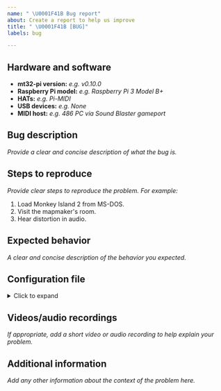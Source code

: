 ```yaml
---
name: " \U0001F41B Bug report"
about: Create a report to help us improve
title: " \U0001F41B [BUG]"
labels: bug

---
```


<!--

                                          >>> 🛑 STOP! 🛑 <<<

Do you need help with mt32-pi?
If so, please DO NOT OPEN AN ISSUE HERE.

Issues are for reproducible bug reports and feature requests.
Requests for support and "how-to" questions may be closed without notice.

If you have a question:
- Read the FAQ: https://github.com/dwhinham/mt32-pi/wiki/FAQ
- Read the wiki pages: https://github.com/dwhinham/mt32-pi/wiki
- If you can't find an answer, open a new Q&A topic in the Discussions area:
  https://github.com/dwhinham/mt32-pi/discussions/categories/q-a
-->

## Hardware and software

- **mt32-pi version:** _e.g. v0.10.0_
- **Raspberry Pi model:** _e.g. Raspberry Pi 3 Model B+_
- **HATs:** _e.g. Pi-MIDI_
- **USB devices:** _e.g. None_
- **MIDI host:** _e.g. 486 PC via Sound Blaster gameport_

## Bug description

_Provide a clear and concise description of what the bug is._

## Steps to reproduce

_Provide clear steps to reproduce the problem. For example:_

1. Load Monkey Island 2 from MS-DOS.
2. Visit the mapmaker's room.
3. Hear distortion in audio.

## Expected behavior

_A clear and concise description of the behavior you expected._

## Configuration file

<details>
<summary>Click to expand</summary>

```ini
Paste the contents of your mt32-pi.cfg here.
```
</details>

## Videos/audio recordings

_If appropriate, add a short video or audio recording to help explain your problem._

## Additional information

_Add any other information about the context of the problem here._

